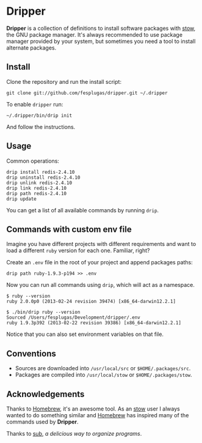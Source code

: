 Dripper
=======

**Dripper** is a collection of definitions to install software packages
with [stow], the GNU package manager. It's always recommended to use
package manager provided by your system, but sometimes you need a tool
to install alternate packages.


Install
-------

Clone the repository and run the install script:

    git clone git://github.com/fesplugas/dripper.git ~/.dripper

To enable `dripper` run:

    ~/.dripper/bin/drip init

And follow the instructions.


Usage
-----

Common operations:

    drip install redis-2.4.10
    drip uninstall redis-2.4.10
    drip unlink redis-2.4.10
    drip link redis-2.4.10
    drip path redis-2.4.10
    drip update

You can get a list of all available commands by running `drip`.


Commands with custom env file
-----------------------------

Imagine you have different projects with different requirements and
want to load a different `ruby` version for each one. Familiar, right?

Create an `.env` file in the root of your project and append packages
paths:

    drip path ruby-1.9.3-p194 >> .env

Now you can run all commands using `drip`, which will act as a namespace.

    $ ruby --version
    ruby 2.0.0p0 (2013-02-24 revision 39474) [x86_64-darwin12.2.1]

    $ ./bin/drip ruby --version
    Sourced /Users/fesplugas/Development/dripper/.env
    ruby 1.9.3p392 (2013-02-22 revision 39386) [x86_64-darwin12.2.1]

Notice that you can also set environment variables on that file.


Conventions
-----------

- Sources are downloaded into `/usr/local/src` or `$HOME/.packages/src`.
- Packages are compiled into `/usr/local/stow` or `$HOME/.packages/stow`.


Acknowledgements
----------------

Thanks to [Homebrew], it's an awesome tool. As an [stow] user I
always wanted to do something similar and [Homebrew] has inspired
many of the commands used by **Dripper**.

Thanks to [sub], *a delicious way to organize programs*.

[stow]: http://www.gnu.org/s/stow/
[Homebrew]: https://github.com/mxcl/homebrew
[sub]: https://github.com/37signals/sub
